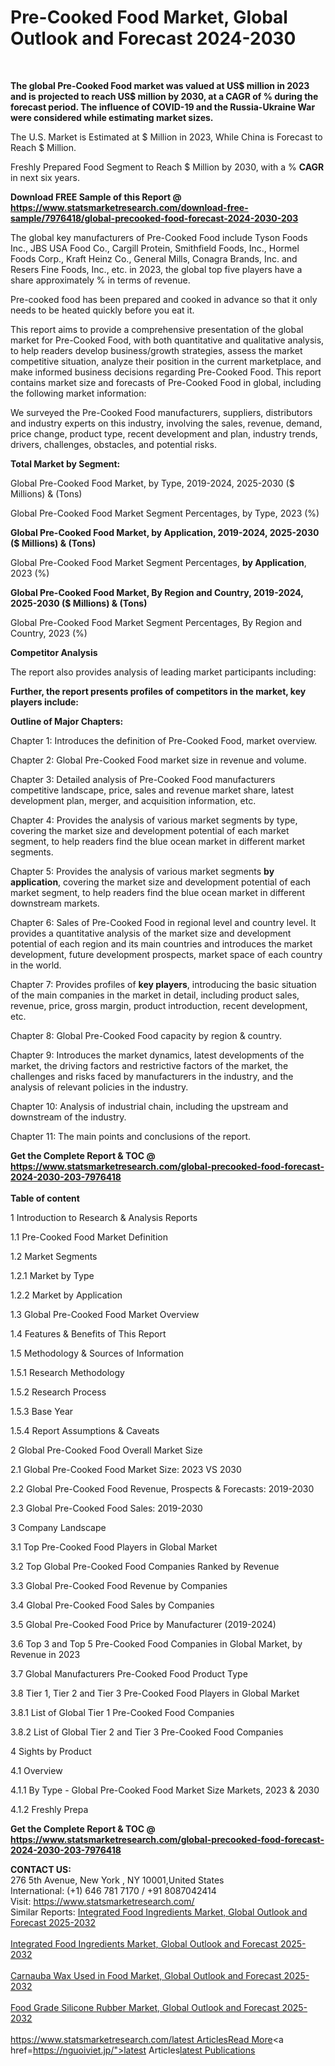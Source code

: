 <h1>Pre-Cooked Food Market, Global Outlook and Forecast 2024-2030</h1><br/><p><strong>The global Pre-Cooked Food market was valued at US$ million in 2023 and is projected to reach US$ million by 2030, at a <strong>CAGR</strong> of % during the forecast period. The influence of COVID-19 and the Russia-Ukraine War were considered while estimating market sizes.</strong></p><p>The U.S. Market is Estimated at $ Million in 2023, While China is Forecast to Reach $ Million.</p><p>Freshly Prepared Food Segment to Reach $ Million by 2030, with a % <strong>CAGR</strong> in next six years.</p><p><strong>Download FREE Sample of this Report @ <a href="https://www.statsmarketresearch.com/download-free-sample/7976418/global-precooked-food-forecast-2024-2030-203">https://www.statsmarketresearch.com/download-free-sample/7976418/global-precooked-food-forecast-2024-2030-203</a></strong></p><p>The global key manufacturers of Pre-Cooked Food include Tyson Foods Inc., JBS USA Food Co., Cargill Protein, Smithfield Foods, Inc., Hormel Foods Corp., Kraft Heinz Co., General Mills, Conagra Brands, Inc. and Resers Fine Foods, Inc., etc. in 2023, the global top five players have a share approximately % in terms of revenue.</p><p>Pre-cooked food has been prepared and cooked in advance so that it only needs to be heated quickly before you eat it.</p><p>This report aims to provide a comprehensive presentation of the global market for Pre-Cooked Food, with both quantitative and qualitative analysis, to help readers develop business/growth strategies, assess the market competitive situation, analyze their position in the current marketplace, and make informed business decisions regarding Pre-Cooked Food. This report contains market size and forecasts of Pre-Cooked Food in global, including the following market information:</p><p>We surveyed the Pre-Cooked Food manufacturers, suppliers, distributors and industry experts on this industry, involving the sales, revenue, demand, price change, product type, recent development and plan, industry trends, drivers, challenges, obstacles, and potential risks.</p><p><strong>Total Market by Segment:</strong></p><p>Global Pre-Cooked Food Market, by Type, 2019-2024, 2025-2030 ($ Millions) & (Tons)</p><p>Global Pre-Cooked Food Market Segment Percentages, by Type, 2023 (%)</p><p><strong>Global Pre-Cooked Food Market, <strong>by Application</strong>, 2019-2024, 2025-2030 ($ Millions) & (Tons)</strong></p><p>Global Pre-Cooked Food Market Segment Percentages, <strong>by Application</strong>, 2023 (%)</p><p><strong>Global Pre-Cooked Food Market, By Region and Country, 2019-2024, 2025-2030 ($ Millions) & (Tons)</strong></p><p>Global Pre-Cooked Food Market Segment Percentages, By Region and Country, 2023 (%)</p><p><strong>Competitor Analysis</strong></p><p>The report also provides analysis of leading market participants including:</p><p><strong>Further, the report presents profiles of competitors in the market, <strong>key players</strong> include:</strong></p><p><strong>Outline of Major Chapters:</strong></p><p>Chapter 1: Introduces the definition of Pre-Cooked Food, market overview.</p><p>Chapter 2: Global Pre-Cooked Food market size in revenue and volume.</p><p>Chapter 3: Detailed analysis of Pre-Cooked Food manufacturers competitive landscape, price, sales and revenue market share, latest development plan, merger, and acquisition information, etc.</p><p>Chapter 4: Provides the analysis of various market segments by type, covering the market size and development potential of each market segment, to help readers find the blue ocean market in different market segments.</p><p>Chapter 5: Provides the analysis of various market segments <strong>by application</strong>, covering the market size and development potential of each market segment, to help readers find the blue ocean market in different downstream markets.</p><p>Chapter 6: Sales of Pre-Cooked Food in regional level and country level. It provides a quantitative analysis of the market size and development potential of each region and its main countries and introduces the market development, future development prospects, market space of each country in the world.</p><p>Chapter 7: Provides profiles of <strong>key players</strong>, introducing the basic situation of the main companies in the market in detail, including product sales, revenue, price, gross margin, product introduction, recent development, etc.</p><p>Chapter 8: Global Pre-Cooked Food capacity by region & country.</p><p>Chapter 9: Introduces the market dynamics, latest developments of the market, the driving factors and restrictive factors of the market, the challenges and risks faced by manufacturers in the industry, and the analysis of relevant policies in the industry.</p><p>Chapter 10: Analysis of industrial chain, including the upstream and downstream of the industry.</p><p>Chapter 11: The main points and conclusions of the report.</p><div><b>Get the Complete Report & TOC @ <a href="https://www.statsmarketresearch.com/global-precooked-food-forecast-2024-2030-203-7976418">https://www.statsmarketresearch.com/global-precooked-food-forecast-2024-2030-203-7976418</a></b></div><br><b>Table of content</b><p>1 Introduction to Research & Analysis Reports<br />
 
  1.1 Pre-Cooked Food Market Definition<br />
 
  1.2 Market Segments<br />
 
  1.2.1 Market by Type<br />
 
  1.2.2 Market by Application<br />
 
  1.3 Global Pre-Cooked Food Market Overview<br />
 
  1.4 Features & Benefits of This Report<br />
 
  1.5 Methodology & Sources of Information<br />
 
  1.5.1 Research Methodology<br />
 
  1.5.2 Research Process<br />
 
  1.5.3 Base Year<br />
 
  1.5.4 Report Assumptions & Caveats<br />
 
 2 Global Pre-Cooked Food Overall Market Size<br />
 
  2.1 Global Pre-Cooked Food Market Size: 2023 VS 2030<br />
 
  2.2 Global Pre-Cooked Food Revenue, Prospects & Forecasts: 2019-2030<br />
 
  2.3 Global Pre-Cooked Food Sales: 2019-2030<br />
 
 3 Company Landscape<br />
 
  3.1 Top Pre-Cooked Food Players in Global Market<br />
 
  3.2 Top Global Pre-Cooked Food Companies Ranked by Revenue<br />
 
  3.3 Global Pre-Cooked Food Revenue by Companies<br />
 
  3.4 Global Pre-Cooked Food Sales by Companies<br />
 
  3.5 Global Pre-Cooked Food Price by Manufacturer (2019-2024)<br />
 
  3.6 Top 3 and Top 5 Pre-Cooked Food Companies in Global Market, by Revenue in 2023<br />
 
  3.7 Global Manufacturers Pre-Cooked Food Product Type<br />
 
  3.8 Tier 1, Tier 2 and Tier 3 Pre-Cooked Food Players in Global Market<br />
 
  3.8.1 List of Global Tier 1 Pre-Cooked Food Companies<br />
 
  3.8.2 List of Global Tier 2 and Tier 3 Pre-Cooked Food Companies<br />
 
 4 Sights by Product<br />
 
  4.1 Overview<br />
 
  4.1.1 By Type - Global Pre-Cooked Food Market Size Markets, 2023 & 2030<br />
 
  4.1.2 Freshly Prepa<br><div><b>Get the Complete Report & TOC @ <a href="https://www.statsmarketresearch.com/global-precooked-food-forecast-2024-2030-203-7976418">https://www.statsmarketresearch.com/global-precooked-food-forecast-2024-2030-203-7976418</a></b></div></p> <b>CONTACT US:</b><br>276 5th Avenue, New York , NY 10001,United States<br>International: (+1) 646 781 7170 / +91 8087042414<br>Visit: <a href="https://www.statsmarketresearch.com/">https://www.statsmarketresearch.com/</a><br>Similar Reports: <a href="https://www.statsmarketresearch.com/global-precooked-food-forecast-2024-2030-203-7976418">Integrated Food Ingredients Market, Global Outlook and Forecast 2025-2032</a><br/><br/><a href="https://www.statsmarketresearch.com/global-precooked-food-forecast-2024-2030-203-7976418">Integrated Food Ingredients Market, Global Outlook and Forecast 2025-2032</a><br/><br/><a href="https://www.statsmarketresearch.com/global-precooked-food-forecast-2024-2030-203-7976418">Carnauba Wax Used in Food Market, Global Outlook and Forecast 2025-2032</a><br/><br/><a href="https://www.statsmarketresearch.com/global-precooked-food-forecast-2024-2030-203-7976418">Food Grade Silicone Rubber Market, Global Outlook and Forecast 2025-2032</a><br/><br/><a href="https://gyeongbokgung.com">https://www.statsmarketresearch.com/</a><a href="https://hallyeomaritime.com">latest Articles</a><a href="https://jingwansa.com">Read More</a><a href=https://nguoiviet.jp/">latest Articles</a><a href="https://www.intelmarketresearch.com/">latest Publications</a>